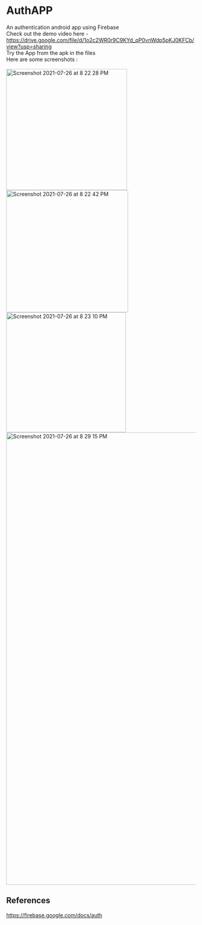 # AuthAPP
An authentication android app using Firebase
<br > Check out the demo video here - https://drive.google.com/file/d/1o2c2WR0r9C9KYd_qP0vnWdp5pKJ0KFCb/view?usp=sharing
<br > Try the App from the apk in the files
<br > Here are some screenshots :
<br >
<br >
<img width="321" alt="Screenshot 2021-07-26 at 8 22 28 PM" src="https://user-images.githubusercontent.com/58187215/127374346-47517097-599b-492c-a5eb-6f475b9abb66.png">
 <img width="324" alt="Screenshot 2021-07-26 at 8 22 42 PM" src="https://user-images.githubusercontent.com/58187215/127374436-3b86121f-fb12-4eef-b836-c2499db29329.png">
 <img width="318" alt="Screenshot 2021-07-26 at 8 23 10 PM" src="https://user-images.githubusercontent.com/58187215/127374933-f4a7dc80-7711-45b1-8712-98f859ea8409.png">
 <img width="1199" alt="Screenshot 2021-07-26 at 8 29 15 PM" src="https://user-images.githubusercontent.com/58187215/127375022-2fadc462-e080-4860-9d5e-6d9798876df3.png">
 <br >
 ## References
 https://firebase.google.com/docs/auth
